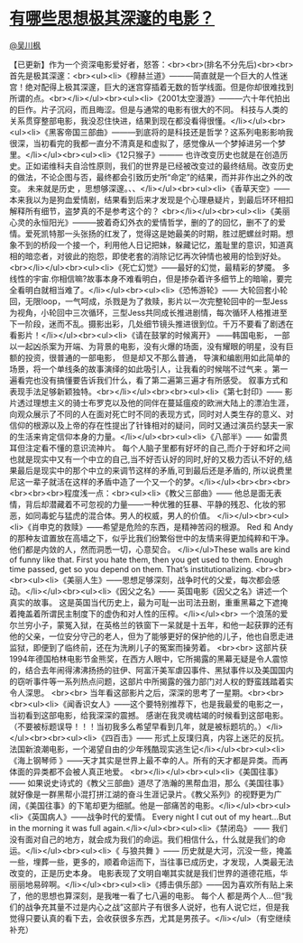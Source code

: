 
#  [有哪些思想极其深邃的电影？](https://zhihu.com/questions/24919044)



[@吴川枫](https://zhihu.com/people/5fca51a8ccc055f1f341f1cfc003ab8b)

【已更新】作为一个资深电影爱好者，怒答：&lt;br&gt;&lt;br&gt;(排名不分先后)&lt;br&gt;&lt;br&gt;首先是极其深邃：&lt;br&gt;&lt;ul&gt;&lt;li&gt;《穆赫兰道》———简直就是一个巨大的人性迷宫！绝对配得上极其深邃，巨大的迷宫穿插着无数的哲学线面。但是你却很难找到所谓的点。&lt;br&gt;&lt;/li&gt;&lt;/ul&gt;&lt;br&gt;&lt;ul&gt;&lt;li&gt;《2001太空漫游》———六十年代拍出的巨作。片子沉闷，而且晦涩。但是与通常的电影有很大的不同。
科技与人类的关系贯穿整部电影，我没忍住快进，结果到现在都没看得很懂。&lt;/li&gt;&lt;/ul&gt;&lt;br&gt;&lt;ul&gt;&lt;li&gt;《黑客帝国三部曲》———到底将的是科技还是哲学？这系列电影影响我很深，当初看完的我都一直分不清真是和虚拟了，感觉像从一个梦掉进另一个梦里。&lt;/li&gt;&lt;/ul&gt;&lt;br&gt;&lt;ul&gt;&lt;li&gt;《12只猴子》———
也许改变历史也就是在创造历史。正如诺维科夫自洽性原则，我们的世界是已经被改变过的最终结局。改变历史的做法，不论企图与否，最终都会引致历史所“命定”的结果，而并非作出之外的改变。 
未来就是历史 ，思想够深邃。、、&lt;/li&gt;&lt;/ul&gt;&lt;br&gt;&lt;ul&gt;&lt;li&gt;《香草天空》——本来我以为是狗血爱情剧，结果看到后来才发现是个心理悬疑片，到最后环环相扣解释所有细节，盗梦真的不是参考这个的？ &lt;br&gt;&lt;/li&gt;&lt;/ul&gt;&lt;br&gt;&lt;ul&gt;&lt;li&gt;《美丽心灵的永恒阳光》———披着奇幻外衣的爱情哲学，删的了的回忆，删不了的爱情。爱死凯特那一头张扬的红发了，觉得这是她最美的时期，胜过肥螺丝时期。想象不到的桥段一个接一个，利用他人日记把妹，躲藏记忆，羞耻里的意识，知道真相的暗恋者，对彼此的抱怨，即使老套的消除记忆再次钟情也被用的恰到好处。&lt;br&gt;&lt;/li&gt;&lt;/ul&gt;&lt;br&gt;&lt;ul&gt;&lt;li&gt;《死亡幻觉》——最好的幻觉，最精彩的梦魇。
多线性的宇宙.你相信嘛?故事本身不难看明白，但是掺杂着许多细节上的暗喻，要完全看明白就相当难了。&lt;/li&gt;&lt;/ul&gt;&lt;br&gt;&lt;ul&gt;&lt;li&gt;《恐怖游轮》——
大轮回套小轮回，无限loop，一气呵成，杀戮是为了救赎，影片以一次完整轮回中的一型Jess为视角，小轮回中三次循环，三型Jess共同成长推进剧情，每次循环人格推进至下一阶段，迷而不乱。摄影出彩，几处细节镜头推进很到位。千万不要看了剧透在看影片！&lt;/li&gt;&lt;/ul&gt;&lt;br&gt;&lt;ul&gt;&lt;li&gt;《请在鼓掌的时候离开》 ——韩国电影， 一部以一起凶杀案为开端、为背景的电影，没有火爆的场面，没有耀眼的明星，没有巨额的投资，很普通的一部电影， 但是却又不那么普通， 导演和编剧用如此简单的场景，将一个单线条的故事演绎的如此吸引人，让我看的时候喘不过气来 。第一遍看完也没有搞懂要告诉我们什么，看了第二遍第三遍才有所感受。
叙事方式和表现手法足够新颖独特。&lt;br&gt;&lt;/li&gt;&lt;/ul&gt;&lt;br&gt;&lt;br&gt;&lt;ul&gt;&lt;li&gt;《第七封印》——
影片透过理想主义的骑士布罗克以及他的同伴在蔓延瘟疫的欧洲大陆上的漂泊生涯，向观众展示了不同的人在面对死亡时不同的表现方式，同时对人类生存的意义、对信仰的根源以及上帝的存在性提出了针锋相对的疑问，同时又通过演员约瑟夫一家的生活来肯定信仰本身的力量。&lt;/li&gt;&lt;/ul&gt;&lt;br&gt;&lt;ul&gt;&lt;li&gt;《八部半》——
如雷贯耳但注定看不懂的意识流神片。
每个人脑子里都有好坏的自己,而介于好和坏之间也就是现实中又有一个中立的自己,当不好否认好的同时,好的又极力否认不好的,结果最后是现实中的那个中立的来调节这样的矛盾,可到最后还是矛盾的, 所以说费里尼这一辈子就活在这样的矛盾中造了一个又一个的梦。&lt;/li&gt;&lt;/ul&gt;&lt;br&gt;&lt;br&gt;&lt;br&gt;&lt;br&gt;&lt;br&gt;&lt;br&gt;程度浅一点：&lt;br&gt;&lt;ul&gt;&lt;li&gt;《教父三部曲》—— 他总是面无表情，背后却潜藏着不可忽视的力量——一种优雅的狂暴、平静的残忍、化妆的邪恶，如同毒蛇与猛虎的混合体。男人的权威，男人的价值。 &lt;/li&gt;&lt;/ul&gt;&lt;br&gt;&lt;ul&gt;&lt;li&gt;《肖申克的救赎》——希望是危险的东西，是精神苦闷的根源。 
Red 和 Andy 的那种友谊置放在高墙之下，似乎比我们纷繁俗世中的友情来得更加纯粹和干净。他们都是内敛的人，然而洞悉一切，心意契合。 &lt;/li&gt;&lt;/ul&gt;These walls are kind of funny like that. First you hate them, then you get used to them. Enough time passed, get so you depend on them. That’s institutionalizing. &lt;br&gt;&lt;br&gt;&lt;br&gt;&lt;ul&gt;&lt;li&gt;《美丽人生》——思想足够深刻，战争时代的父爱，每次都会感动。&lt;/li&gt;&lt;/ul&gt;&lt;br&gt;&lt;ul&gt;&lt;li&gt;《因父之名》——
英国电影《因父之名》讲述一个真实的故事。
这是英国当代历史上，最为可耻一出司法丑剧，重重黑幕之下遮掩着掩盖着所谓民主制度下的虚伪和对人性的压榨。&lt;/li&gt;&lt;/ul&gt;&lt;br&gt;      一个浪荡的爱尔兰穷小子，蒙冤入狱，在英格兰的铁窗下一呆就是十五年，和他一起获罪的还有他的父亲，一位安分守己的老人，但为了能够更好的保护他的儿子，他也自愿走进监狱，即便到了临终前，还在为洗刷儿子的冤案而操劳着。  &lt;br&gt;&lt;br&gt;      这部片获1994年德国柏林电影节金熊奖，在西方人眼中，它所揭露的黑幕无疑是令人震惊的，结合去年闹得沸沸扬扬的驻伊、阿富汗美军虐囚事件、黑狱事件以及美国国内的窃听事件等一系列热点问题，这部片中所揭露的强力部门对人权的野蛮践踏着实令人深思。 &lt;br&gt;&lt;br&gt;      当年看这部影片之后，深深的思考了一星期。&lt;br&gt;&lt;br&gt;&lt;br&gt;&lt;ul&gt;&lt;li&gt;《闻香识女人》——这个要特别推荐下，也是我最爱的电影之一，当初看到这部电影，给我深深的震撼。
感谢在我灵魂枯竭的时候看到这部电影。（不要被标题误导！！！当初我多么希望早看到几年，就是被标题坑的。）&lt;/li&gt;&lt;/ul&gt;&lt;br&gt;&lt;br&gt;&lt;ul&gt;&lt;li&gt;《四百击》——
形式上反璞归真，内容上迷茫的反抗。
法国新浪潮电影，一个渴望自由的少年残酷现实逃生记&lt;/li&gt;&lt;/ul&gt;&lt;br&gt;&lt;ul&gt;&lt;li&gt;《海上钢琴师 》——天才其实是世界上最不幸的人。所有的天才都是异类。而再体面的异类都不会被人真正地爱。  &lt;br&gt;&lt;/li&gt;&lt;/ul&gt;&lt;br&gt;&lt;ul&gt;&lt;li&gt;《美国往事》——
如果说史诗式的《教父三部曲》道尽了浩瀚的黑帮血泪，那么《美国往事》就好像是一群黑帮小混打拼江湖的奋斗生涯记录片。《教父系列》的视野更为广阔，《美国往事》的下笔却更为细腻。他是一部痛苦的电影。&lt;/li&gt;&lt;/ul&gt;&lt;br&gt;&lt;ul&gt;&lt;li&gt;《英国病人》——战争时代的爱情。
Every night I cut out of my heart…But in the morning it was full again.&lt;/li&gt;&lt;/ul&gt;&lt;br&gt;&lt;ul&gt;&lt;li&gt;《禁闭岛》 ——
我们没有面对自己的地方，就会成为我们的命运。我们相信什么，什么就是我们的命运。&lt;/li&gt;&lt;/ul&gt;&lt;br&gt;&lt;ul&gt;&lt;li&gt;《
与狼共舞 》——
历史就是大河，沉没一些，掩盖一些，埋葬一些，更多的，顺着命运而下，当往事已成历史，才发现，人类最无法改变的，正是历史本身。  电影表现了文明自嘲其实就是我们世界的道德花瓶，华丽丽地易碎啊。&lt;/li&gt;&lt;/ul&gt;&lt;br&gt;&lt;ul&gt;&lt;li&gt;《搏击俱乐部》——因为喜欢所有贴上来了，他的思想也算深刻，是我唯一看了七八遍的电影。
每个人 都是两个人…但“我们的战争充其量不过是内心之战”这部片子有很多人说好，也有人说它烂，但是我觉得只要认真的看下去，会收获很多东西，尤其是男孩子。&lt;/li&gt;&lt;/ul&gt;（有空继续补充）